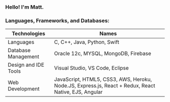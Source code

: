 ### Hello! I'm Matt.

### Languages, Frameworks, and Databases: 

Technologies | Names
------------ | -------------
Languages | C, C++, Java, Python, Swift
Database Management | Oracle 12c, MYSQL, MongoDB, Firebase
Design and IDE Tools | Visual Studio, VS Code, Eclipse
Web Development |	JavaScript, HTML5, CSS3, AWS, Heroku, Node.JS, Express.js, React + Redux, React Native, EJS, Angular


<!--
**trinhmatt/trinhmatt** is a ✨ _special_ ✨ repository because its `README.md` (this file) appears on your GitHub profile.



Here are some ideas to get you started:

- 🔭 I’m currently working on ...
- 🌱 I’m currently learning ...
- 👯 I’m looking to collaborate on ...
- 🤔 I’m looking for help with ...
- 💬 Ask me about ...
- 📫 How to reach me: ...
- 😄 Pronouns: ...
- ⚡ Fun fact: ...
-->
